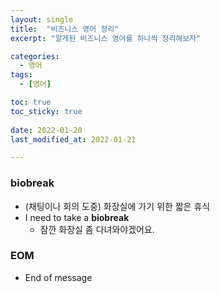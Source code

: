 ```yaml
---
layout: single
title:  "비즈니스 영어 정리"
excerpt: "알게된 비즈니스 영어를 하나씩 정리해보자"

categories:
  - 영어
tags:
  - [영어]

toc: true
toc_sticky: true
 
date: 2022-01-20
last_modified_at: 2022-01-21

---
```


### biobreak
- (채팅이나 회의 도중) 화장실에 가기 위한 짧은 휴식   
- I need to take a **biobreak**   
  - 잠깐 화장실 좀 다녀와야겠어요.

### EOM
- End of message
